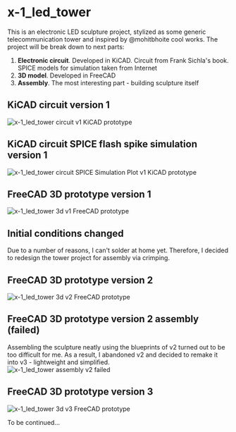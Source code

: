 # x-1_led_tower
This is an electronic LED sculpture project, stylized as some generic telecommunication tower and inspired by @mohitbhoite cool works.
The project will be break down to next parts:
1. **Electronic circuit**. Developed in KiCAD. Circuit from Frank Sichla's book. SPICE models for simulation taken from Internet
2. **3D model**. Developed in FreeCAD
3. **Assembly**. The most interesting part - building sculpture itself

## KiCAD circuit version 1
![x-1_led_tower circuit v1 KiCAD prototype](images/x-1_led_tower_circuit_v1.png)

## KiCAD circuit SPICE flash spike simulation version 1
![x-1_led_tower circuit SPICE Simulation Plot v1 KiCAD prototype](images/x-1_led_tower_circuit_spice_plot_v1.png)

## FreeCAD 3D prototype version 1
![x-1_led_tower 3d v1 FreeCAD prototype](images/x-1_led_tower_3d_v1.png)

## Initial conditions changed
Due to a number of reasons, I can't solder at home yet. Therefore, I decided to redesign the tower project for assembly via crimping.

## FreeCAD 3D prototype version 2
![x-1_led_tower 3d v2 FreeCAD prototype](images/x-1_led_tower_3d_v2.png)

## FreeCAD 3D prototype version 2 assembly (failed)
Assembling the sculpture neatly using the blueprints of v2 turned out to be too difficult for me. As a result, I abandoned v2 and decided to remake it into v3 - lightweight and simplified.  
![x-1_led_tower assembly v2 failed](images/x-1_led_tower_assembly_v2_failed.png)

## FreeCAD 3D prototype version 3
![x-1_led_tower 3d v3 FreeCAD prototype](images/x-1_led_tower_3d_v3.png)

To be continued...
